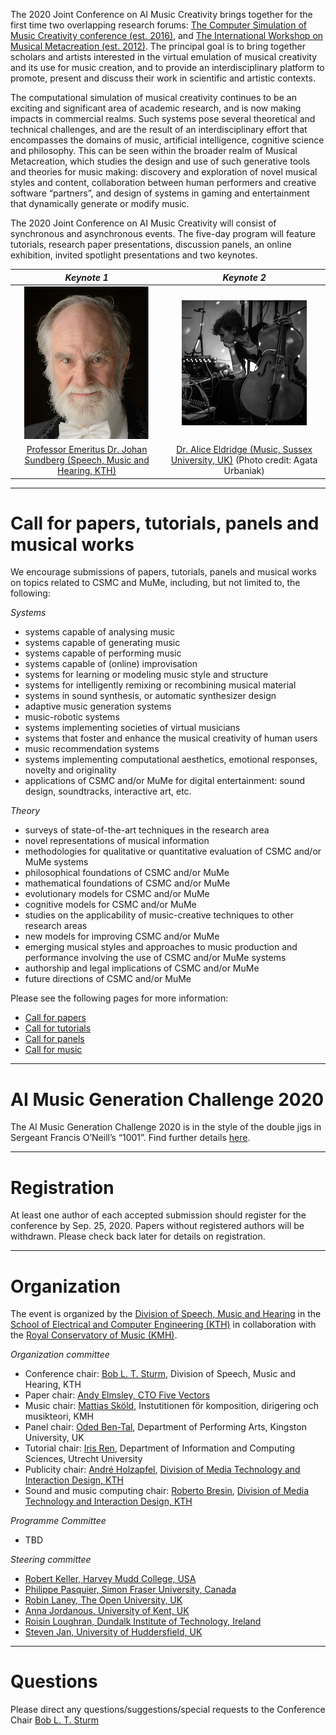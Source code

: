 The 2020 Joint Conference on AI Music Creativity brings together for the first time two overlapping research forums: [The Computer Simulation of Music Creativity conference (est. 2016)](https://csmc2018.wordpress.com/), and [The International Workshop on Musical Metacreation (est. 2012)](http://musicalmetacreation.org/). The principal goal is to bring together scholars and artists interested in the virtual emulation of musical creativity and its use for music creation, and to provide an interdisciplinary platform to promote, present and discuss their work in scientific and artistic contexts.

The computational simulation of musical creativity continues to be an exciting and significant area of academic research, and is now making impacts in commercial realms. Such systems pose several theoretical and technical challenges, and are the result of an interdisciplinary effort that encompasses the domains of music, artificial intelligence, cognitive science and philosophy. This can be seen within the broader realm of Musical Metacreation, which studies the design and use of such generative tools and theories for music making: discovery and exploration of novel musical styles and content, collaboration between human performers and creative software “partners”, and design of systems in gaming and entertainment that dynamically generate or modify music.

The 2020 Joint Conference on AI Music Creativity will consist of synchronous and asynchronous events. The five-day program will feature tutorials, research paper presentations, discussion panels, an online exhibition, invited spotlight presentations and two keynotes.

*Keynote 1* | *Keynote 2*
:-------------------------:|:-------------------------:
![](./Speakers/Sundberg.jpg) | ![](./Speakers/Eldridge.jpg) 
[Professor Emeritus Dr. Johan Sundberg (Speech, Music and Hearing, KTH)](https://scholar.google.co.uk/citations?user=UXXUEcoAAAAJ&hl=en&oi=ao) | [Dr. Alice Eldridge (Music, Sussex University, UK)](https://profiles.sussex.ac.uk/p127749-alice-eldridge) (Photo credit: Agata Urbaniak)

---

# Call for papers, tutorials, panels and musical works
We encourage submissions of papers, tutorials, panels and musical works on topics related to CSMC and MuMe, including, but not limited to, the following:

_Systems_
* systems capable of analysing music
* systems capable of generating music 
* systems capable of performing music 
* systems capable of (online) improvisation
* systems for learning or modeling music style and structure
* systems for intelligently remixing or recombining musical material
* systems in sound synthesis, or automatic synthesizer design
* adaptive music generation systems
* music-robotic systems
* systems implementing societies of virtual musicians
* systems that foster and enhance the musical creativity of human users
* music recommendation systems
* systems implementing computational aesthetics, emotional responses, novelty and originality
* applications of CSMC and/or MuMe for digital entertainment: sound design, soundtracks, interactive art, etc. 

_Theory_
* surveys of state-of-the-art techniques in the research area
* novel representations of musical information
* methodologies for qualitative or quantitative evaluation of CSMC and/or MuMe systems
* philosophical foundations of CSMC and/or MuMe
* mathematical foundations of CSMC and/or MuMe
* evolutionary models for CSMC and/or MuMe
* cognitive models for CSMC and/or MuMe
* studies on the applicability of music-creative techniques to other research areas
* new models for improving CSMC and/or MuMe
* emerging musical styles and approaches to music production and performance involving the use of CSMC and/or MuMe systems 
* authorship and legal implications of CSMC and/or MuMe
* future directions of CSMC and/or MuMe

Please see the following pages for more information:
* [Call for papers](callforpapers.md)
* [Call for tutorials](callfortutorials.md)
* [Call for panels](callforpanels.md)
* [Call for music](callformusic.md)

---
# AI Music Generation Challenge 2020

The AI Music Generation Challenge 2020 is in the style of the double jigs in Sergeant Francis O’Neill’s “1001”. Find further details [here](https://www.kth.se/polopoly_fs/1.946479.1576507895!/MusicAI_Challenge_2020.pdf).

---
# Registration
At least one author of each accepted submission should register for the conference by Sep. 25, 2020. Papers without registered authors will be withdrawn. Please check back later for details on registration.

---

# Organization 
The event is organized by the [Division of Speech, Music and Hearing](https://www.kth.se/tmh/division-of-speech-music-and-hearing-1.780110) in the [School of Electrical and Computer Engineering (KTH)](https://www.kth.se/en/eecs) in collaboration with the [Royal Conservatory of Music (KMH)](https://www.kmh.se/).

_Organization committee_
* Conference chair: [Bob L. T. Sturm](https://www.kth.se/profile/bobs), Division of Speech, Music and Hearing, KTH
* Paper chair: [Andy Elmsley, CTO Five Vectors](https://www.fivevectors.io/)
* Music chair: [Mattias Sköld](http://www.mattiasskold.com/), Instutitionen för komposition, dirigering och musikteori, KMH
* Panel chair: [Oded Ben-Tal](http://obental.wixsite.com/main), Department of Performing Arts, Kingston University, UK
* Tutorial chair: [Iris Ren](y.ren@uu.nl), Department of Information and Computing Sciences, Utrecht University
* Publicity chair: [André Holzapfel](https://www.kth.se/profile/holzap), [Division of Media Technology and Interaction Design, KTH](https://www.kth.se/mid/)
* Sound and music computing chair: [Roberto Bresin](https://www.kth.se/profile/roberto), [Division of Media Technology and Interaction Design, KTH](https://www.kth.se/mid/)

_Programme Committee_
* TBD

_Steering committee_
* [Robert Keller, Harvey Mudd College, USA](https://www.cs.hmc.edu/~keller/)
* [Philippe Pasquier, Simon Fraser University, Canada](http://philippepasquier.com/)
* [Robin Laney, The Open University, UK](http://mcs.open.ac.uk/rcl46/)
* [Anna Jordanous, University of Kent, UK](https://www.cs.kent.ac.uk/people/staff/akj22)
* [Roisin Loughran, Dundalk Institute of Technology, Ireland](https://loughranroisin.wordpress.com/)
* [Steven Jan, University of Huddersfield, UK](https://pure.hud.ac.uk/en/persons/steven-jan)

---

# Questions
Please direct any questions/suggestions/special requests to the Conference Chair [Bob L. T. Sturm](mailto:bobs@kth.se)  

